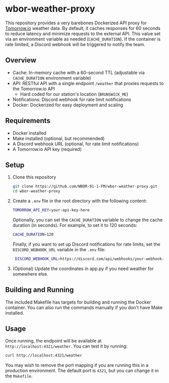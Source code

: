 # wbor-weather-proxy

This repository provides a very barebones Dockerized API proxy for [Tomorrow.io](https://tomorrow.io) weather data. By default, it caches responses for 60 seconds to reduce latency and minimize requests to the external API. This value set via an environment variable as needed (`CACHE_DURATION`). If the container is rate limited, a Discord webhook will be triggered to notify the team.

## Overview

* Cache: In-memory cache with a 60-second TTL (adjustable via `CACHE_DURATION` environment variable)
* API: RESTful API with a single endpoint `/weather` that proxies requests to the Tomorrow.io API
  * Hard coded for our station's location (`BRUNSWICK_ME`)
* Notifications: Discord webhook for rate limit notifications
* Docker: Dockerized for easy deployment and scaling

## Requirements

* Docker installed
* Make installed (optional, but recommended)
* A Discord webhook URL (optional, for rate limit notifications)
* A Tomorrow.io API key (required)

## Setup

1. Clone this repository

    ```sh
    git clone https://github.com/WBOR-91-1-FM/wbor-weather-proxy.git
    cd wbor-weather-proxy
    ```

2. Create a `.env` file in the root directory with the following content:

   ```sh
   TOMORROW_API_KEY=your-api-key-here
   ```

   Optionally, you can set the `CACHE_DURATION` variable to change the cache duration (in seconds). For example, to set it to 120 seconds:

   ```sh
   CACHE_DURATION=120
   ```

   Finally, if you want to set up Discord notifications for rate limits, set the `DISCORD_WEBHOOK_URL` variable in the `.env` file:

   ```sh
    DISCORD_WEBHOOK_URL=https://discord.com/api/webhooks/your-webhook-url
    ```

3. (Optional) Update the coordinates in app.py if you need weather for somewhere else.

## Building and Running

The included Makefile has targets for building and running the Docker container. You can also run the commands manually if you don't have Make installed.

## Usage

Once running, the endpoint will be available at `http://localhost:4321/weather`. You can test it by running:

```sh
curl http://localhost:4321/weather
```

You may wish to remove the port mapping if you are running this in a production environment. The default port is `4321`, but you can change it in the `Makefile`.

